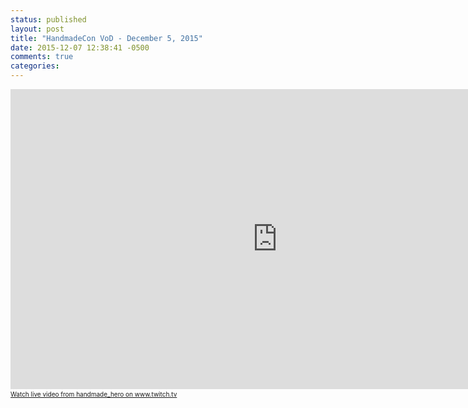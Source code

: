 ```yaml
---
status: published
layout: post
title: "HandmadeCon VoD - December 5, 2015"
date: 2015-12-07 12:38:41 -0500
comments: true
categories:
---
```


<iframe src="http://player.twitch.tv/?video=v28412914&autoplay=false" frameborder="0" scrolling="no"  width="853" height="480"></iframe><a href="http://www.twitch.tv/handmade_hero?tt_medium=live_embed&tt_content=text_link" style="padding:2px 0px 4px; display:block; width:345px; font-weight:normal; font-size:10px;text-decoration:underline;">Watch live video from handmade_hero on www.twitch.tv</a>